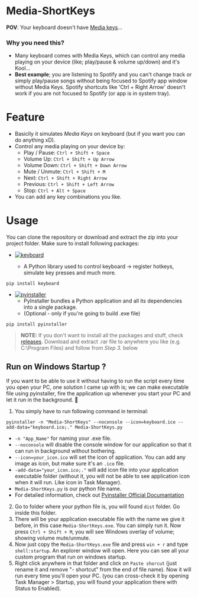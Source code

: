 # Media-ShortKeys
<B>POV</B>: Your keyboard doesn't have [Media keys](https://wiki.jriver.com/index.php/Keyboard_Media_Keys)...

### Why you need this?
- Many keyboard comes with Media Keys, which can control any media playing on your device (like; play/pause & volume up/down) and it's Kool...
- <B>Best example</B>; you are listening to Spotify and you can't change track or simply play/pause songs without being focused to Spotify app window without Media Keys. Spotify shortcuts like 'Ctrl + Right Arrow' doesn't work if you are not focused to Spotify (or app is in system tray).

# Feature
- Basiclly it simulates *Media Keys* on keyboard (but if you want you can do anything xD).
- Control any media playing on your device by:
    - Play / Pause: ``Ctrl + Shift + Space``
    - Volume Up: ``Ctrl + Shift + Up Arrow``
    - Volume Down: ``Ctrl + Shift + Down Arrow``
    - Mute / Unmute: ``Ctrl + Shift + M``
    - Next: ``Ctrl + Shift + Right Arrow``
    - Previous: ``Ctrl + Shift + Left Arrow``
    - Stop: ``Ctrl + Alt + Space``
- You can add any key combinations you like.

# Usage
You can clone the repository or download and extract the zip into your project folder.
Make sure to install following packages:
- [![keyboard](https://img.shields.io/badge/keyboard-v0.13.5-blue)](https://pypi.org/project/keyboard/)

    - A Python library used to control keyboard -> register hotkeys, simulate key presses and much more.
```
pip install keyboard
```
- [![pyinstaller](https://img.shields.io/badge/pyinstaller-v5.5-blue)](https://pypi.org/project/pyinstaller/)
    - PyInstaller bundles a Python application and all its dependencies into a single package.
    - (Optional - only if you're going to build .exe file)
```
pip install pyinstaller
```

> <B>NOTE:</B> If you don't want to install all the packages and stuff, check [releases](https://github.com/CheapNightbot/Media-ShortKeys/releases/tag/v1.0.0). Download and extract .rar file to anywhere you like (e.g. C:\Program Files) and follow from *Step 3.* below

## Run on Windows Startup ?
If you want to be able to use it without having to run the script every time you open your PC, one solution I came up with is; we can make executable file using pyinstaller, fire the application up whenever you start your PC and let it run in the background. 🤌

1. You simply have to run following command in terminal:
```
pyinstaller -n "Media-ShortKeys" --noconsole --icon=keyboard.ico --add-data="keyboard.ico;." Media-ShortKeys.py
```
- ``-n "App_Name"`` for naming your .exe file.
- ``--noconsole`` will disable the console window for our application so that it can run in background without bothering.
- ``--icon=your_icon.ico`` will set the icon of application. You can add any image as icon, but make sure it's an `.ico` file.
- ``-add-data="your_icon.ico;."`` will add icon file into your application executable folder (without it, you will not be able to see application icon when it will run. Like icon in Task Manager).
- ``Media-ShortKeys.py`` is our python file name.
- For detailed information, check out [Pyinstaller Official Documantation](https://pyinstaller.org/en/stable/) 

2. Go to folder where your python file is, you will found ``dist`` folder. Go inside this folder.
3. There will be your application executable file with the name we give it before, in this case ``Media-ShortKeys.exe``. You can simply run it. Now press ``Ctrl + Shift + M``, you will see Windows overlay of volume; showing volume mute/unmute.
4. Now just copy the ``Media-ShortKeys.exe`` file and press ``win + r`` and type ``shell:startup``. An explorer window will open. Here you can see all your custom program that run on windows startup.
5. Right click anywhere in that folder and click on ``Paste shorcut`` (just rename it and remove "- shortcut" from the end of file name). Now it will run every time you'll open your PC. (you can cross-check it by opening Task Manager > Startup, you will found your application there with Status to Enabled).
